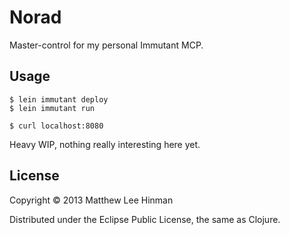 # Norad

Master-control for my personal Immutant MCP.

## Usage

```
$ lein immutant deploy
$ lein immutant run
```

```
$ curl localhost:8080
```

Heavy WIP, nothing really interesting here yet.

## License

Copyright © 2013 Matthew Lee Hinman

Distributed under the Eclipse Public License, the same as Clojure.
